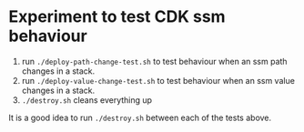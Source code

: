 # Experiment to test CDK ssm behaviour

1. run `./deploy-path-change-test.sh` to test behaviour when an ssm path changes in a stack.
2. run `./deploy-value-change-test.sh` to test behaviour when an ssm value changes in a stack.
3. `./destroy.sh` cleans everything up

It is a good idea to run `./destroy.sh` between each of the tests above.
